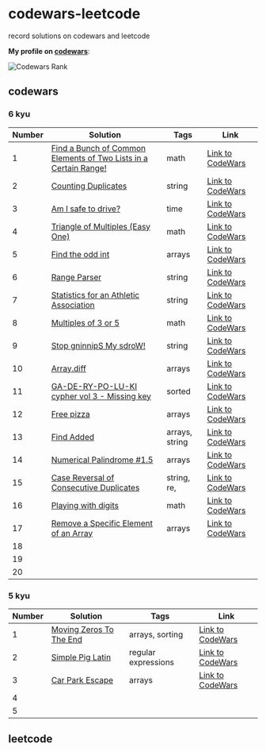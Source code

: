 # codewars-leetcode

record solutions on codewars and leetcode

**My profile on [codewars](https://www.codewars.com/users/zhongxia2019)**:

![Codewars Rank](https://www.codewars.com/users/zhongxia2019/badges/large)

## codewars

### 6 kyu

| Number | Solution                                                     | Tags                                                         | Link                                                         |
| ------ | ------------------------------------------------------------ | ------------------------------------------------------------ | ------------------------------------------------------------ |
| 1      | [Find a Bunch of Common Elements of Two Lists in a Certain Range!](https://github.com/zhongxia2019/codewars-leetcode/blob/main/codewars/6kyu/find_arr.py) |                      math                                        | [Link to CodeWars](https://www.codewars.com/kata/58161c5ac7e37d17fc00002f) |
| 2      | [Counting Duplicates](https://github.com/zhongxia2019/codewars-leetcode/blob/main/codewars/6kyu/duplicate_count.py) |string  |      [Link to CodeWars](https://www.codewars.com/kata/54bf1c2cd5b56cc47f0007a1)                                                        |
| 3      | [Am I safe to drive?](https://github.com/zhongxia2019/codewars-leetcode/blob/main/codewars/6kyu/drive.py) |                  time                                            | [Link to CodeWars](https://www.codewars.com/kata/58ce88427e6c3f41c2000087) |
| 4      | [Triangle of Multiples (Easy One)](https://github.com/zhongxia2019/codewars-leetcode/blob/main/codewars/6kyu/mult_triangle.py) |                       math                                       | [Link to CodeWars](https://www.codewars.com/kata/58ecc0a8342ee5e920000115) |
| 5      | [Find the odd int](https://github.com/zhongxia2019/codewars-leetcode/blob/main/codewars/6kyu/find_it.py) |                                    arrays                          | [Link to CodeWars](https://www.codewars.com/kata/54da5a58ea159efa38000836) |
| 6      | [Range Parser](https://github.com/zhongxia2019/codewars-leetcode/blob/main/codewars/6kyu/range_parser.py) |                                    string                          | [Link to CodeWars](https://www.codewars.com/kata/57d307fb9d84633c5100007a) |
| 7      | [Statistics for an Athletic Association](https://github.com/zhongxia2019/codewars-leetcode/blob/main/codewars/6kyu/stat.py) |                        string                                      | [Link to CodeWars](https://www.codewars.com/kata/55b3425df71c1201a800009c) |
| 8      | [Multiples of 3 or 5](https://github.com/zhongxia2019/codewars-leetcode/blob/main/codewars/6kyu/solution.py) |                            math                                  | [Link to CodeWars](https://www.codewars.com/kata/514b92a657cdc65150000006) |
| 9      | [Stop gninnipS My sdroW!](https://github.com/zhongxia2019/codewars-leetcode/blob/main/codewars/6kyu/spin_words.py) |                  string                                            | [Link to CodeWars](https://www.codewars.com/kata/5264d2b162488dc400000001) |
| 10     | [Array.diff](https://github.com/zhongxia2019/codewars-leetcode/blob/main/codewars/6kyu/array_diff.py) |                          arrays                                   | [Link to CodeWars](https://www.codewars.com/kata/523f5d21c841566fde000009) |
| 11 | [GA-DE-RY-PO-LU-KI cypher vol 3 - Missing key](https://github.com/zhongxia2019/codewars-leetcode/blob/main/codewars/6kyu/find_the_key.py)| sorted | [Link to CodeWars](https://www.codewars.com/kata/592bdf59912f2209710000e9) |
| 12 | [Free pizza](https://github.com/zhongxia2019/codewars-leetcode/blob/main/codewars/6kyu/pizza_rewards.py) | arrays | [Link to CodeWars](https://www.codewars.com/kata/595910299197d929a10005ae) |
| 13 | [Find Added](https://github.com/zhongxia2019/codewars-leetcode/blob/main/codewars/6kyu/find_added.py) | arrays, string | [Link to CodeWars](https://www.codewars.com/kata/58de77a2c19f096a5a00013f) |
| 14 | [Numerical Palindrome #1.5](https://github.com/zhongxia2019/codewars-leetcode/blob/main/codewars/6kyu/palindrome.py) | arrays | [Link to CodeWars](https://www.codewars.com/kata/58e09234ca6895c7b300008c) |
| 15 | [Case Reversal of Consecutive Duplicates](https://github.com/zhongxia2019/codewars-leetcode/blob/main/codewars/6kyu/reverse.py) | string, re, | [Link to CodeWars](https://www.codewars.com/kata/577c2d68311a24132a0002a5) |
| 16 | [Playing with digits](https://github.com/zhongxia2019/codewars-leetcode/blob/main/codewars/6kyu/dig_pow.py) | math | [Link to CodeWars](https://www.codewars.com/kata/5552101f47fc5178b1000050) |
| 17 | [Remove a Specific Element of an Array](https://github.com/zhongxia2019/codewars-leetcode/blob/main/codewars/6kyu/select_subarray.py) | arrays | [Link to CodeWars](https://www.codewars.com/kata/581bb3c1c221fb8e790001ef) |
| 18 | | | |
| 19 | | | |
| 20 | | | |



### 5 kyu

|  Number    | Solution |   Tags   | Link |
| ---- | ---- | ---- | ---- |
| 1 | [Moving Zeros To The End](https://github.com/zhongxia2019/codewars-leetcode/blob/main/codewars/5kyu/move_zeros.py) |  arrays, sorting   |   [Link to CodeWars](https://www.codewars.com/kata/52597aa56021e91c93000cb0)    |
|   2   |  [Simple Pig Latin](https://github.com/zhongxia2019/codewars-leetcode/blob/main/codewars/5kyu/pig_it.py)    |   regular expressions   |   [Link to CodeWars](https://www.codewars.com/kata/520b9d2ad5c005041100000f)   |
|   3  |  [Car Park Escape](https://github.com/zhongxia2019/codewars-leetcode/blob/main/codewars/5kyu/escape.py)     | arrays |  [Link to CodeWars](https://www.codewars.com/kata/591eab1d192fe0435e000014)    |
| 4 |  | |  |
| 5 | | | |


## leetcode
